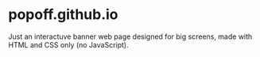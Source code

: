 # popoff.github.io

Just an interactuve banner web page designed for big screens, made with HTML and CSS only (no JavaScript).

